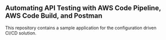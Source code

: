 ## Automating API Testing with AWS Code Pipeline, AWS Code Build, and Postman

This repository contains a sample application for the configuration driven CI/CD solution.
